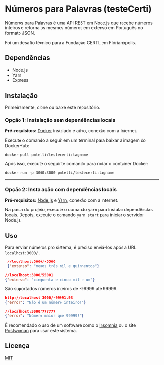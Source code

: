 
# Números para Palavras (testeCerti)

Números para Palavras é uma API REST em Node.js que recebe números inteiros e retorna os mesmos números em extenso em Português no formato JSON.

Foi um desafio técnico para a Fundação CERTI, em Flórianópolis.

## Dependências

- Node.js
- Yarn
- Express

## Instalação

Primeiramente, clone ou baixe este repositório.


### Opção 1: Instalação sem dependências locais

**Pré-requisitos:** [Docker](https://docs.docker.com/install/) instalado e ativo, conexão com a Internet.

Execute o comando a seguir em um terminal para baixar a imagem do DockerHub:

```docker
docker pull pmtelli/testecerti:tagname
```

Após isso, execute o seguinte comando para rodar o container Docker:

```docker
docker run -p 3000:3000 pmtelli/testecerti:tagname
```

---

### Opção 2: Instalação com dependências locais

**Pré-requisitos:** [Node.js](https://nodejs.org/en/download/) e [Yarn](https://yarnpkg.com), conexão com a Internet.

Na pasta do projeto, execute o comando ```yarn``` para instalar dependências locais. Depois, execute o comando ```yarn start``` para iniciar o servidor Node.js.

## Uso

Para enviar números pro sistema, é preciso enviá-los após a URL ```localhost:3000/``` .

```json
 //localhost:3000/-3500
 {"extenso": "menos três mil e quinhentos"}

//localhost:3000/55001
{"extenso": "cinquenta e cinco mil e um"}
```

São suportados números inteiros de -99999 até 99999. 

```json
http://localhost:3000/-99991.93
{"error": "Não é um número inteiro!"}

//localhost:3000/777777
{"error": "Número maior que 99999!"}
```


É recomendado o uso de um software como o [Insomnia](https://insomnia.rest/) ou o site [Postwoman](https://postwoman.io/) para usar este sistema.

## Licença
[MIT](https://choosealicense.com/licenses/mit/)
